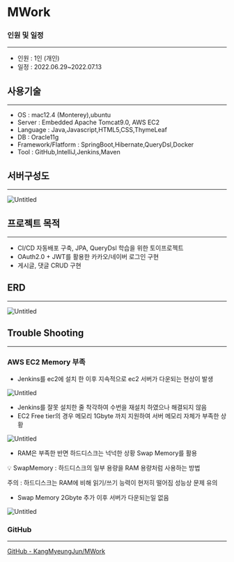 # MWork

### 인원 및 일정

---

- 인원 : 1인 (개인)
- 일정 : 2022.06.29~2022.07.13

## 사용기술

---

- OS : mac12.4 (Monterey),ubuntu
- Server : Embedded Apache Tomcat9.0, AWS EC2
- Language : Java,Javascript,HTML5,CSS,ThymeLeaf
- DB : Oracle11g
- Framework/Flatform : SpringBoot,Hibernate,QueryDsl,Docker
- Tool : GitHub,IntelliJ,Jenkins,Maven

## 서버구성도

---

![Untitled](MWork%2057b17df16bfe4774a7e1363bb108a8a6/Untitled.png)

## 프로젝트 목적

---

- CI/CD 자동배포 구축, JPA, QueryDsl 학습을 위한 토이프로젝트
- OAuth2.0 + JWT를 활용한 카카오/네이버 로그인 구현
- 게시글, 댓글 CRUD 구현

## ERD

---

![Untitled](MWork%2057b17df16bfe4774a7e1363bb108a8a6/Untitled%201.png)

## Trouble Shooting

---

### AWS EC2 Memory 부족

- Jenkins를 ec2에 설치 한 이후 지속적으로 ec2 서버가 다운되는 현상이 발생

![Untitled](MWork%2057b17df16bfe4774a7e1363bb108a8a6/Untitled%202.png)

- Jenkins를 잘못 설치한 줄 착각하여 수번을 재설치 하였으나 해결되지 않음
- EC2 Free tier의 경우 메모리 1Gbyte 까지 지원하여 서버 메모리 자체가 부족한 상황

![Untitled](MWork%2057b17df16bfe4774a7e1363bb108a8a6/Untitled%203.png)

- RAM은 부족한 반면 하드디스크는 넉넉한 상황 Swap Memory를 활용

<aside>
💡 SwapMemory : 하드디스크의 일부 용량을 RAM 용량처럼 사용하는 방법

주의 : 하드디스크는 RAM에 비해 읽기/쓰기 능력이 현저히 떨어짐 성능상 문제 유의

</aside>

- Swap Memory 2Gbyte 추가 이후 서버가 다운되는일 없음

![Untitled](MWork%2057b17df16bfe4774a7e1363bb108a8a6/Untitled%204.png)

### GitHub

---

[GitHub - KangMyeungJun/MWork](https://github.com/KangMyeungJun/MWork)
